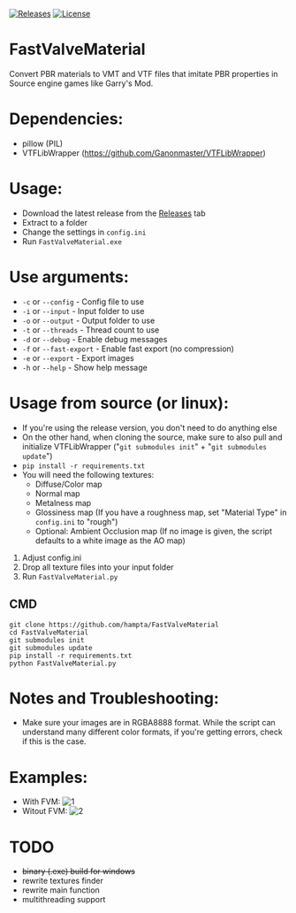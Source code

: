 [![Releases](https://img.shields.io/github/downloads/hampta/FastValveMaterial/total.svg)](https://github.com/hampta/FastValveMaterial/releases) 
[![License](https://img.shields.io/github/license/hampta/FastValveMaterial.svg)](https://github.com/hampta/Tyrant/blob/master/LICENSE)

# FastValveMaterial
Convert PBR materials to VMT and VTF files that imitate PBR properties in Source engine games like Garry's Mod.

# Dependencies:
- pillow (PIL)
- VTFLibWrapper (https://github.com/Ganonmaster/VTFLibWrapper)

# Usage:
- Download the latest release from the [Releases](https://github.com/hampta/FastValveMaterial/releases) tab
- Extract to a folder
- Change the settings in `config.ini`
- Run `FastValveMaterial.exe`

# Use arguments:
- `-c` or `--config` - Config file to use
- `-i` or `--input` - Input folder to use
- `-o` or `--output` - Output folder to use
- `-t` or `--threads` - Thread count to use
- `-d` or `--debug` - Enable debug messages
- `-f` or `--fast-export` - Enable fast export (no compression)
- `-e` or `--export` - Export images
- `-h` or `--help` - Show help message

# Usage from source (or linux):
- If you're using the release version, you don't need to do anything else
- On the other hand, when cloning the source, make sure to also pull and initialize VTFLibWrapper ("`git submodules init`" + "`git submodules update`")
- `pip install -r requirements.txt`
- You will need the following textures:
    - Diffuse/Color map
    - Normal map
    - Metalness map
    - Glossiness map (If you have a roughness map, set "Material Type" in `config.ini` to "rough")
    - Optional: Ambient Occlusion map (If no image is given, the script defaults to a white image as the AO map)

1. Adjust config.ini
2. Drop all texture files into your input folder
3. Run `FastValveMaterial.py`

## CMD
```
git clone https://github.com/hampta/FastValveMaterial
cd FastValveMaterial
git submodules init
git submodules update
pip install -r requirements.txt
python FastValveMaterial.py
```

# Notes and Troubleshooting:
- Make sure your images are in RGBA8888 format. While the script can understand many different color formats, if you're getting errors, check if this is the case.

# Examples:
- With FVM: ![1](https://user-images.githubusercontent.com/35012873/162594134-72cd6f11-e309-4090-a5e3-12a7582e2d9a.png)
- Witout FVM: ![2](https://user-images.githubusercontent.com/35012873/162594203-b2ca89f8-4806-4ac1-b5cd-b733b4d54ab6.png)

# TODO
- ~~binary (.exe) build for windows~~
- rewrite textures finder
- rewrite main function
- multithreading support

